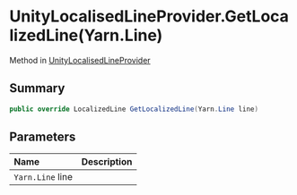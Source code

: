# UnityLocalisedLineProvider.GetLocalizedLine(Yarn.Line)

Method in [UnityLocalisedLineProvider](api/csharp/yarn.unity.unitylocalisedlineprovider.md)

## Summary



```csharp
public override LocalizedLine GetLocalizedLine(Yarn.Line line)
```

## Parameters

|Name|Description|
|:---|:---|
|`Yarn.Line` line||

